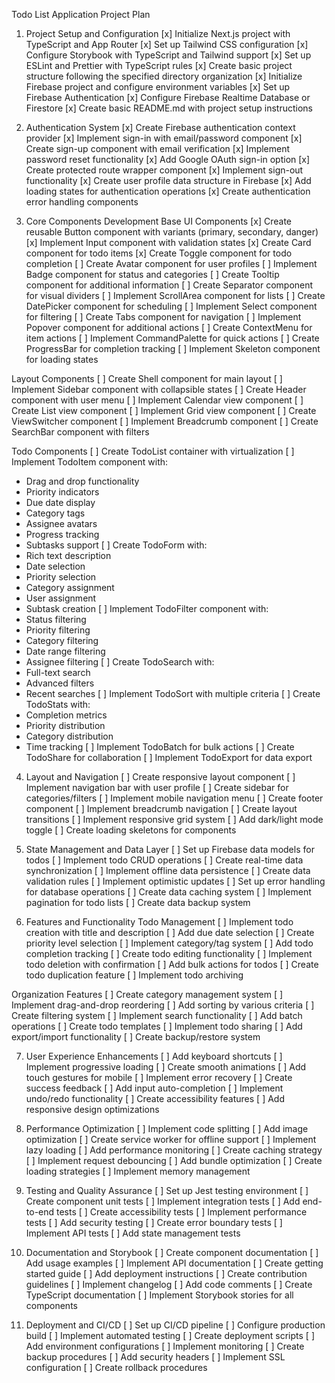 Todo List Application Project Plan

1. Project Setup and Configuration
[x] Initialize Next.js project with TypeScript and App Router
[x] Set up Tailwind CSS configuration
[x] Configure Storybook with TypeScript and Tailwind support
[x] Set up ESLint and Prettier with TypeScript rules
[x] Create basic project structure following the specified directory organization
[x] Initialize Firebase project and configure environment variables
[x] Set up Firebase Authentication
[x] Configure Firebase Realtime Database or Firestore
[x] Create basic README.md with project setup instructions

2. Authentication System
[x] Create Firebase authentication context provider
[x] Implement sign-in with email/password component
[x] Create sign-up component with email verification
[x] Implement password reset functionality
[x] Add Google OAuth sign-in option
[x] Create protected route wrapper component
[x] Implement sign-out functionality
[x] Create user profile data structure in Firebase
[x] Add loading states for authentication operations
[x] Create authentication error handling components

3. Core Components Development
Base UI Components
[x] Create reusable Button component with variants (primary, secondary, danger)
[x] Implement Input component with validation states
[x] Create Card component for todo items
[x] Create Toggle component for todo completion
[ ] Create Avatar component for user profiles
[ ] Implement Badge component for status and categories
[ ] Create Tooltip component for additional information
[ ] Create Separator component for visual dividers
[ ] Implement ScrollArea component for lists
[ ] Create DatePicker component for scheduling
[ ] Implement Select component for filtering
[ ] Create Tabs component for navigation
[ ] Implement Popover component for additional actions
[ ] Create ContextMenu for item actions
[ ] Implement CommandPalette for quick actions
[ ] Create ProgressBar for completion tracking
[ ] Implement Skeleton component for loading states

Layout Components
[ ] Create Shell component for main layout
[ ] Implement Sidebar component with collapsible states
[ ] Create Header component with user menu
[ ] Implement Calendar view component
[ ] Create List view component
[ ] Implement Grid view component
[ ] Create ViewSwitcher component
[ ] Implement Breadcrumb component
[ ] Create SearchBar component with filters

Todo Components
[ ] Create TodoList container with virtualization
[ ] Implement TodoItem component with:
  - Drag and drop functionality
  - Priority indicators
  - Due date display
  - Category tags
  - Assignee avatars
  - Progress tracking
  - Subtasks support
[ ] Create TodoForm with:
  - Rich text description
  - Date selection
  - Priority selection
  - Category assignment
  - User assignment
  - Subtask creation
[ ] Implement TodoFilter component with:
  - Status filtering
  - Priority filtering
  - Category filtering
  - Date range filtering
  - Assignee filtering
[ ] Create TodoSearch with:
  - Full-text search
  - Advanced filters
  - Recent searches
[ ] Implement TodoSort with multiple criteria
[ ] Create TodoStats with:
  - Completion metrics
  - Priority distribution
  - Category distribution
  - Time tracking
[ ] Implement TodoBatch for bulk actions
[ ] Create TodoShare for collaboration
[ ] Implement TodoExport for data export

4. Layout and Navigation
[ ] Create responsive layout component
[ ] Implement navigation bar with user profile
[ ] Create sidebar for categories/filters
[ ] Implement mobile navigation menu
[ ] Create footer component
[ ] Implement breadcrumb navigation
[ ] Create layout transitions
[ ] Implement responsive grid system
[ ] Add dark/light mode toggle
[ ] Create loading skeletons for components

5. State Management and Data Layer
[ ] Set up Firebase data models for todos
[ ] Implement todo CRUD operations
[ ] Create real-time data synchronization
[ ] Implement offline data persistence
[ ] Create data validation rules
[ ] Implement optimistic updates
[ ] Set up error handling for database operations
[ ] Create data caching system
[ ] Implement pagination for todo lists
[ ] Create data backup system

6. Features and Functionality
Todo Management
[ ] Implement todo creation with title and description
[ ] Add due date selection
[ ] Create priority level selection
[ ] Implement category/tag system
[ ] Add todo completion tracking
[ ] Create todo editing functionality
[ ] Implement todo deletion with confirmation
[ ] Add bulk actions for todos
[ ] Create todo duplication feature
[ ] Implement todo archiving

Organization Features
[ ] Create category management system
[ ] Implement drag-and-drop reordering
[ ] Add sorting by various criteria
[ ] Create filtering system
[ ] Implement search functionality
[ ] Add batch operations
[ ] Create todo templates
[ ] Implement todo sharing
[ ] Add export/import functionality
[ ] Create backup/restore system

7. User Experience Enhancements
[ ] Add keyboard shortcuts
[ ] Implement progressive loading
[ ] Create smooth animations
[ ] Add touch gestures for mobile
[ ] Implement error recovery
[ ] Create success feedback
[ ] Add input auto-completion
[ ] Implement undo/redo functionality
[ ] Create accessibility features
[ ] Add responsive design optimizations

8. Performance Optimization
[ ] Implement code splitting
[ ] Add image optimization
[ ] Create service worker for offline support
[ ] Implement lazy loading
[ ] Add performance monitoring
[ ] Create caching strategy
[ ] Implement request debouncing
[ ] Add bundle optimization
[ ] Create loading strategies
[ ] Implement memory management

9. Testing and Quality Assurance
[ ] Set up Jest testing environment
[ ] Create component unit tests
[ ] Implement integration tests
[ ] Add end-to-end tests
[ ] Create accessibility tests
[ ] Implement performance tests
[ ] Add security testing
[ ] Create error boundary tests
[ ] Implement API tests
[ ] Add state management tests

10. Documentation and Storybook
[ ] Create component documentation
[ ] Add usage examples
[ ] Implement API documentation
[ ] Create getting started guide
[ ] Add deployment instructions
[ ] Create contribution guidelines
[ ] Implement changelog
[ ] Add code comments
[ ] Create TypeScript documentation
[ ] Implement Storybook stories for all components

11. Deployment and CI/CD
[ ] Set up CI/CD pipeline
[ ] Configure production build
[ ] Implement automated testing
[ ] Create deployment scripts
[ ] Add environment configurations
[ ] Implement monitoring
[ ] Create backup procedures
[ ] Add security headers
[ ] Implement SSL configuration
[ ] Create rollback procedures 